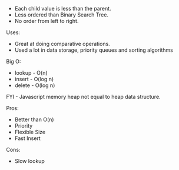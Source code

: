 - Each child value is less than the parent.
- Less ordered than Binary Search Tree.
- No order from left to right.

Uses:
- Great at doing comparative operations.
- Used a lot in data storage, priority queues and sorting algorithms

Big O:
- lookup    - O(n)
- insert    - O(log n)
- delete    - O(log n)

FYI - Javascript memory heap not equal to heap data structure.


Pros:
- Better than O(n)
- Priority
- Flexible Size
- Fast Insert

Cons:
- Slow lookup